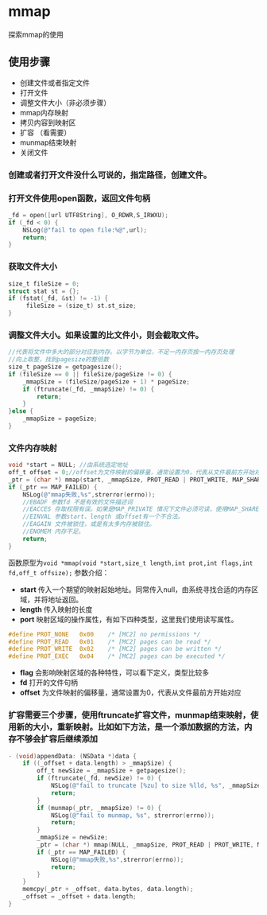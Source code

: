 # mmap
探索mmap的使用

## 使用步骤
* 创建文件或者指定文件
* 打开文件
* 调整文件大小（非必须步骤）
* mmap内存映射
* 拷贝内容到映射区
* 扩容 （看需要）
* munmap结束映射
* 关闭文件

### 创建或者打开文件没什么可说的，指定路径，创建文件。

### 打开文件使用open函数，返回文件句柄
````Objective-C
_fd = open([url UTF8String], O_RDWR,S_IRWXU);
if (_fd < 0) {
    NSLog(@"fail to open file:%@",url);
    return;
}
````
### 获取文件大小
````Objective-C
size_t fileSize = 0;
struct stat st = {};
if (fstat(_fd, &st) != -1) {
     fileSize = (size_t) st.st_size;
}
````
### 调整文件大小。如果设置的比文件小，则会截取文件。
````Objective-C
//代表将文件中多大的部分对应到内存。以字节为单位，不足一内存页按一内存页处理
//向上取整，找到pagesize的整倍数
size_t pageSize = getpagesize();
if (fileSize == 0 || fileSize/pageSize != 0) {
    _mmapSize = (fileSize/pageSize + 1) * pageSize;
    if (ftruncate(_fd, _mmapSize) != 0) {
        return;
    }
}else {
    _mmapSize = pageSize;
}
````
### 文件内存映射
````Objective-C
void *start = NULL; //由系统选定地址
off_t offset = 0;//offset为文件映射的偏移量，通常设置为0，代表从文件最前方开始对应，offset必须是分页大小的整数倍。可以简单理解为被映射对象内容的起点。
_ptr = (char *) mmap(start, _mmapSize, PROT_READ | PROT_WRITE, MAP_SHARED, _fd, offset);
if (_ptr == MAP_FAILED) {
    NSLog(@"mmap失败,%s",strerror(errno));
    //EBADF 参数fd 不是有效的文件描述词
    //EACCES 存取权限有误。如果是MAP_PRIVATE 情况下文件必须可读，使用MAP_SHARED则要有PROT_WRITE以及该文件要能写入。
    //EINVAL 参数start、length 或offset有一个不合法。
    //EAGAIN 文件被锁住，或是有太多内存被锁住。
    //ENOMEM 内存不足。
    return;
}
````
函数原型为`void *mmap(void *start,size_t length,int prot,int flags,int fd,off_t offsize);`
参数介绍：
* **start** 传入一个期望的映射起始地址。同常传入null，由系统寻找合适的内存区域，并将地址返回。
* **length** 传入映射的长度
* **port** 映射区域的操作属性，有如下四种类型，这里我们使用读写属性。
````Objective-C
#define	PROT_NONE	0x00	/* [MC2] no permissions */
#define	PROT_READ	0x01	/* [MC2] pages can be read */
#define	PROT_WRITE	0x02	/* [MC2] pages can be written */
#define	PROT_EXEC	0x04	/* [MC2] pages can be executed */
````
* **flag** 会影响映射区域的各种特性，可以看下定义，类型比较多
* **fd** 打开的文件句柄
* **offset** 为文件映射的偏移量，通常设置为0，代表从文件最前方开始对应

### 扩容需要三个步骤，使用ftruncate扩容文件，munmap结束映射，使用新的大小，重新映射。比如如下方法，是一个添加数据的方法，内存不够会扩容后继续添加
````Objective-C
- (void)appendData: (NSData *)data {
    if ((_offset + data.length) > _mmapSize) {
        off_t newSize = _mmapSize + getpagesize();
        if (ftruncate(_fd, newSize) != 0) {
            NSLog(@"fail to truncate [%zu] to size %lld, %s", _mmapSize, newSize, strerror(errno));
            return;
        }
        if (munmap(_ptr, _mmapSize) != 0) {
            NSLog(@"fail to munmap, %s", strerror(errno));
            return;
        }
        _mmapSize = newSize;
        _ptr = (char *) mmap(NULL, _mmapSize, PROT_READ | PROT_WRITE, MAP_SHARED, _fd, 0);
        if (_ptr == MAP_FAILED) {
            NSLog(@"mmap失败,%s",strerror(errno));
            return;
        }
    }
    memcpy(_ptr + _offset, data.bytes, data.length);
    _offset = _offset + data.length;
}
````



